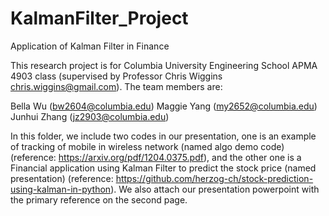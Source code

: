 # KalmanFilter_Project
Application of Kalman Filter in Finance

This research project is for Columbia University Engineering School APMA 4903 class (supervised by Professor Chris Wiggins chris.wiggins@gmail.com). The team members are:

Bella Wu (bw2604@columbia.edu)
Maggie Yang (my2652@columbia.edu)
Junhui Zhang (jz2903@columbia.edu)

In this folder, we include two codes in our presentation, one is an example of tracking of mobile in wireless network (named algo demo code) (reference: https://arxiv.org/pdf/1204.0375.pdf), and the other one is a Financial application using Kalman Filter to predict the stock price (named presentation) (reference: https://github.com/herzog-ch/stock-prediction-using-kalman-in-python). We also attach our presentation powerpoint with the primary reference on the second page.
